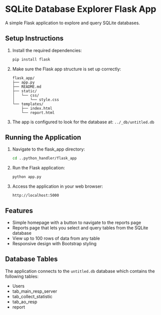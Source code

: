 # SQLite Database Explorer Flask App

A simple Flask application to explore and query SQLite databases.

## Setup Instructions

1. Install the required dependencies:
   ```bash
   pip install flask
   ```

2. Make sure the Flask app structure is set up correctly:
   ```
   flask_app/
   ├── app.py
   ├── README.md
   ├── static/
   │   └── css/
   │       └── style.css
   └── templates/
       ├── index.html
       └── report.html
   ```

3. The app is configured to look for the database at:
   `../_db/untitled.db`

## Running the Application

1. Navigate to the flask_app directory:
   ```bash
   cd ..python_handler/flask_app
   ```

2. Run the Flask application:
   ```bash
   python app.py
   ```

3. Access the application in your web browser:
   ```
   http://localhost:5000
   ```

## Features

- Simple homepage with a button to navigate to the reports page
- Reports page that lets you select and query tables from the SQLite database
- View up to 100 rows of data from any table
- Responsive design with Bootstrap styling

## Database Tables

The application connects to the `untitled.db` database which contains the following tables:
- Users
- tab_main_resp_server
- tab_collect_statistic
- tab_ao_resp
- report

